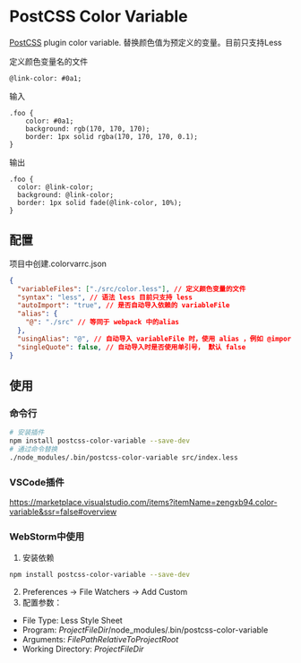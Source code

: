 # PostCSS Color Variable

[PostCSS] plugin color variable. 替换颜色值为预定义的变量。目前只支持Less

[PostCSS]: https://github.com/postcss/postcss

定义颜色变量名的文件
```less
@link-color: #0a1;
```

输入
```less
.foo {
    color: #0a1;
    background: rgb(170, 170, 170);
    border: 1px solid rgba(170, 170, 170, 0.1);
}
```

输出
```less
.foo {
  color: @link-color;
  background: @link-color;
  border: 1px solid fade(@link-color, 10%);
}
```

## 配置

项目中创建.colorvarrc.json
```json
{
  "variableFiles": ["./src/color.less"], // 定义颜色变量的文件
  "syntax": "less", // 语法 less 目前只支持 less
  "autoImport": "true", // 是否自动导入依赖的 variableFile
  "alias": {
    "@": "./src" // 等同于 webpack 中的alias
  },
  "usingAlias": "@", // 自动导入 variableFile 时，使用 alias ，例如 @import '~@/src/color.less'
  "singleQuote": false, // 自动导入时是否使用单引号， 默认 false
}
```

## 使用
### 命令行
```bash
# 安装插件
npm install postcss-color-variable --save-dev
# 通过命令替换
./node_modules/.bin/postcss-color-variable src/index.less
```

### VSCode插件
https://marketplace.visualstudio.com/items?itemName=zengxb94.color-variable&ssr=false#overview

### WebStorm中使用
1. 安装依赖
```bash
npm install postcss-color-variable --save-dev
```
2. Preferences -> File Watchers -> Add Custom
3. 配置参数：
  - File Type: Less Style Sheet
  - Program: $ProjectFileDir$/node_modules/.bin/postcss-color-variable
  - Arguments: $FilePathRelativeToProjectRoot$
  - Working Directory: $ProjectFileDir$
